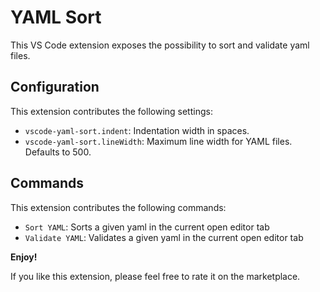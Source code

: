 # YAML Sort

This VS Code extension exposes the possibility to sort and validate yaml files.

## Configuration

This extension contributes the following settings:

* `vscode-yaml-sort.indent`: Indentation width in spaces.
* `vscode-yaml-sort.lineWidth`: Maximum line width for YAML files. Defaults to 500.

## Commands

This extension contributes the following commands:

* `Sort YAML`: Sorts a given yaml in the current open editor tab
* `Validate YAML`: Validates a given yaml in the current open editor tab

**Enjoy!**

If you like this extension, please feel free to rate it on the marketplace.
